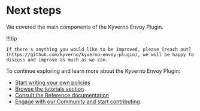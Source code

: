 # Next steps

We covered the main components of the Kyverno Envoy Plugin.

!!!tip

    If there's anything you would like to be improved, please [reach out](https://github.com/kyverno/kyverno-envoy-plugin), we will be happy to discuss and improve as much as we can.

To continue exploring and learn more about the Kyverno Envoy Plugin:

- [Start writing your own policies](../policies/index.md)
- [Browse the tutorials section](../tutorials/index.md)
- [Consult the Reference documentation](../reference/index.md)
- [Engage with our Community and start contributing](../community/index.md)
